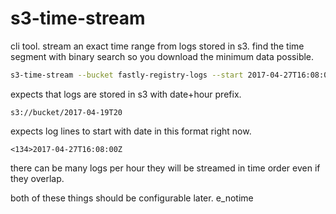 # s3-time-stream

cli tool. stream an exact time range from logs stored in s3.
find the time segment with binary search so you download the minimum data possible.

```sh
s3-time-stream --bucket fastly-registry-logs --start 2017-04-27T16:08:00.212Z --end 2017-04-27T16:08:02.212Z
```


expects that logs are stored in s3 with date+hour prefix.

`s3://bucket/2017-04-19T20`

expects log lines to start with date in this format right now.

`<134>2017-04-27T16:08:00Z `

there can be many logs per hour they will be streamed in time order even if they overlap.

both of these things should be configurable later. e_notime
